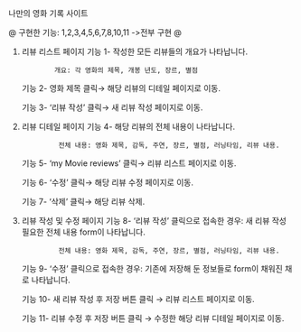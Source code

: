 나만의 영화 기록 사이트

@
구현한 기능: 1,2,3,4,5,6,7,8,10,11 ->전부 구현
@

1. 리뷰 리스트 페이지
    기능 1- 작성한 모든 리뷰들의 개요가 나타납니다.
    
               개요: 각 영화의 제목, 개봉 년도, 장르, 별점
    
    기능 2- 영화 제목 클릭→ 해당 리뷰의 디테일 페이지로 이동.
    
    기능 3- ‘리뷰 작성’ 클릭→ 새 리뷰 작성 페이지로 이동.
    
2. 리뷰 디테일 페이지
   기능 4- 해당 리뷰의 전체 내용이 나타납니다.
    
                전체 내용: 영화 제목, 감독, 주연, 장르, 별점, 러닝타임, 리뷰 내용. 
    
   기능 5- ‘my Movie reviews’ 클릭→  리뷰 리스트 페이지로 이동.
    
   기능 6- ‘수정’ 클릭→ 해당 리뷰 수정 페이지로 이동.
    
   기능 7- ‘삭제’ 클릭→ 해당 리뷰 삭제.
   
3. 리뷰 작성 및 수정 페이지
   기능 8- ‘리뷰 작성’ 클릭으로 접속한 경우: 새 리뷰 작성 필요한 전체 내용 form이 나타납니다.
    
                전체 내용: 영화 제목, 감독, 주연, 장르, 별점, 러닝타임, 리뷰 내용. 
    
   기능 9- ‘수정’ 클릭으로 접속한 경우: 기존에 저장해 둔 정보들로 form이 채워진 채로 나타납니다.
    
   기능 10- 새 리뷰 작성 후 저장 버튼 클릭 → 리뷰 리스트 페이지로 이동.
    
   기능 11- 리뷰 수정 후 저장 버튼 클릭 → 수정한 해당 리뷰 디테일 페이지로 이동.
